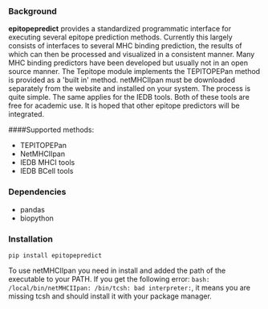 
### Background

**epitopepredict** provides a standardized programmatic interface for executing several epitope prediction methods. Currently this largely consists of interfaces to several MHC binding prediction, the results of which can then be processed and visualized in a consistent manner. Many MHC binding predictors have been developed but usually not in an open source manner. The Tepitope module implements the TEPITOPEPan method is provided as a 'built in' method. netMHCIIpan must be downloaded separately from the website and installed on your system. The process is quite simple. The same applies for the IEDB tools. Both of these tools are free for academic use. It is hoped that other epitope predictors will be integrated.

####Supported methods:

* TEPITOPEPan 
* NetMHCIIpan
* IEDB MHCI tools
* IEDB BCell tools

### Dependencies

* pandas
* biopython

### Installation

`pip install epitopepredict`

To use netMHCIIpan you need in install and added the path of the executable to your PATH. If you get the following error: `bash: /local/bin/netMHCIIpan: /bin/tcsh: bad interpreter:`, it means you are missing tcsh and should install it with your package manager.
